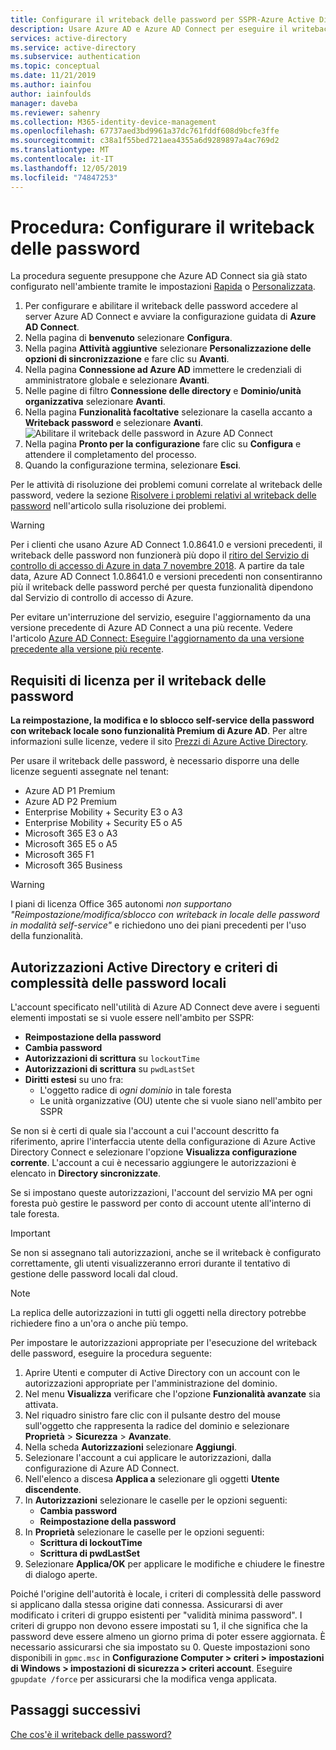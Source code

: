 ```yaml
---
title: Configurare il writeback delle password per SSPR-Azure Active Directory
description: Usare Azure AD e Azure AD Connect per eseguire il writeback delle password in una directory locale
services: active-directory
ms.service: active-directory
ms.subservice: authentication
ms.topic: conceptual
ms.date: 11/21/2019
ms.author: iainfou
author: iainfoulds
manager: daveba
ms.reviewer: sahenry
ms.collection: M365-identity-device-management
ms.openlocfilehash: 67737aed3bd9961a37dc761fddf608d9bcfe3ffe
ms.sourcegitcommit: c38a1f55bed721aea4355a6d9289897a4ac769d2
ms.translationtype: MT
ms.contentlocale: it-IT
ms.lasthandoff: 12/05/2019
ms.locfileid: "74847253"
---
```

# <a name="how-to-configure-password-writeback"></a>Procedura: Configurare il writeback delle password

La procedura seguente presuppone che Azure AD Connect sia già stato configurato nell'ambiente tramite le impostazioni [Rapida](../hybrid/how-to-connect-install-express.md) o [Personalizzata](../hybrid/how-to-connect-install-custom.md).

1. Per configurare e abilitare il writeback delle password accedere al server Azure AD Connect e avviare la configurazione guidata di **Azure AD Connect**.
2. Nella pagina di **benvenuto** selezionare **Configura**.
3. Nella pagina **Attività aggiuntive** selezionare **Personalizzazione delle opzioni di sincronizzazione** e fare clic su **Avanti**.
4. Nella pagina **Connessione ad Azure AD** immettere le credenziali di amministratore globale e selezionare **Avanti**.
5. Nelle pagine di filtro **Connessione delle directory** e **Dominio/unità organizzativa** selezionare **Avanti**.
6. Nella pagina **Funzionalità facoltative** selezionare la casella accanto a **Writeback password** e selezionare **Avanti**.
   ![Abilitare il writeback delle password in Azure AD Connect][Writeback]
7. Nella pagina **Pronto per la configurazione** fare clic su **Configura** e attendere il completamento del processo.
8. Quando la configurazione termina, selezionare **Esci**.

Per le attività di risoluzione dei problemi comuni correlate al writeback delle password, vedere la sezione [Risolvere i problemi relativi al writeback delle password](active-directory-passwords-troubleshoot.md#troubleshoot-password-writeback) nell'articolo sulla risoluzione dei problemi.

> [!WARNING]
> Per i clienti che usano Azure AD Connect 1.0.8641.0 e versioni precedenti, il writeback delle password non funzionerà più dopo il [ritiro del Servizio di controllo di accesso di Azure in data 7 novembre 2018](../develop/active-directory-acs-migration.md). A partire da tale data, Azure AD Connect 1.0.8641.0 e versioni precedenti non consentiranno più il writeback delle password perché per questa funzionalità dipendono dal Servizio di controllo di accesso di Azure.
>
> Per evitare un'interruzione del servizio, eseguire l'aggiornamento da una versione precedente di Azure AD Connect a una più recente. Vedere l'articolo [Azure AD Connect: Eseguire l'aggiornamento da una versione precedente alla versione più recente](../hybrid/how-to-upgrade-previous-version.md).
>

## <a name="licensing-requirements-for-password-writeback"></a>Requisiti di licenza per il writeback delle password

**La reimpostazione, la modifica e lo sblocco self-service della password con writeback locale sono funzionalità Premium di Azure AD**. Per altre informazioni sulle licenze, vedere il sito [Prezzi di Azure Active Directory](https://azure.microsoft.com/pricing/details/active-directory/).

Per usare il writeback delle password, è necessario disporre una delle licenze seguenti assegnate nel tenant:

* Azure AD P1 Premium
* Azure AD P2 Premium
* Enterprise Mobility + Security E3 o A3
* Enterprise Mobility + Security E5 o A5
* Microsoft 365 E3 o A3
* Microsoft 365 E5 o A5
* Microsoft 365 F1
* Microsoft 365 Business

> [!WARNING]
> I piani di licenza Office 365 autonomi *non supportano "Reimpostazione/modifica/sblocco con writeback in locale delle password in modalità self-service"* e richiedono uno dei piani precedenti per l'uso della funzionalità.
>

## <a name="active-directory-permissions-and-on-premises-password-complexity-policies"></a>Autorizzazioni Active Directory e criteri di complessità delle password locali 

L'account specificato nell'utilità di Azure AD Connect deve avere i seguenti elementi impostati se si vuole essere nell'ambito per SSPR:

* **Reimpostazione della password** 
* **Cambia password** 
* **Autorizzazioni di scrittura** su `lockoutTime`
* **Autorizzazioni di scrittura** su `pwdLastSet`
* **Diritti estesi** su uno fra:
   * L'oggetto radice di *ogni dominio* in tale foresta
   * Le unità organizzative (OU) utente che si vuole siano nell'ambito per SSPR

Se non si è certi di quale sia l'account a cui l'account descritto fa riferimento, aprire l'interfaccia utente della configurazione di Azure Active Directory Connect e selezionare l'opzione **Visualizza configurazione corrente**. L'account a cui è necessario aggiungere le autorizzazioni è elencato in **Directory sincronizzate**.

Se si impostano queste autorizzazioni, l'account del servizio MA per ogni foresta può gestire le password per conto di account utente all'interno di tale foresta. 

> [!IMPORTANT]
> Se non si assegnano tali autorizzazioni, anche se il writeback è configurato correttamente, gli utenti visualizzeranno errori durante il tentativo di gestione delle password locali dal cloud.
>

> [!NOTE]
> La replica delle autorizzazioni in tutti gli oggetti nella directory potrebbe richiedere fino a un'ora o anche più tempo.
>

Per impostare le autorizzazioni appropriate per l'esecuzione del writeback delle password, eseguire la procedura seguente:

1. Aprire Utenti e computer di Active Directory con un account con le autorizzazioni appropriate per l'amministrazione del dominio.
2. Nel menu **Visualizza** verificare che l'opzione **Funzionalità avanzate** sia attivata.
3. Nel riquadro sinistro fare clic con il pulsante destro del mouse sull'oggetto che rappresenta la radice del dominio e selezionare **Proprietà** > **Sicurezza** > **Avanzate**.
4. Nella scheda **Autorizzazioni** selezionare **Aggiungi**.
5. Selezionare l'account a cui applicare le autorizzazioni, dalla configurazione di Azure AD Connect.
6. Nell'elenco a discesa **Applica a** selezionare gli oggetti **Utente discendente**.
7. In **Autorizzazioni** selezionare le caselle per le opzioni seguenti:
    * **Cambia password**
    * **Reimpostazione della password**
8. In **Proprietà** selezionare le caselle per le opzioni seguenti:
    * **Scrittura di lockoutTime**
    * **Scrittura di pwdLastSet**
9. Selezionare **Applica/OK** per applicare le modifiche e chiudere le finestre di dialogo aperte.

Poiché l'origine dell'autorità è locale, i criteri di complessità delle password si applicano dalla stessa origine dati connessa. Assicurarsi di aver modificato i criteri di gruppo esistenti per "validità minima password". I criteri di gruppo non devono essere impostati su 1, il che significa che la password deve essere almeno un giorno prima di poter essere aggiornata. È necessario assicurarsi che sia impostato su 0. Queste impostazioni sono disponibili in `gpmc.msc` in **Configurazione Computer > criteri > impostazioni di Windows > impostazioni di sicurezza > criteri account**. Eseguire `gpupdate /force` per assicurarsi che la modifica venga applicata. 

## <a name="next-steps"></a>Passaggi successivi

[Che cos'è il writeback delle password?](concept-sspr-writeback.md)

[Writeback]: ./media/howto-sspr-writeback/enablepasswordwriteback.png "Abilitare il writeback delle password in Azure AD Connect"
